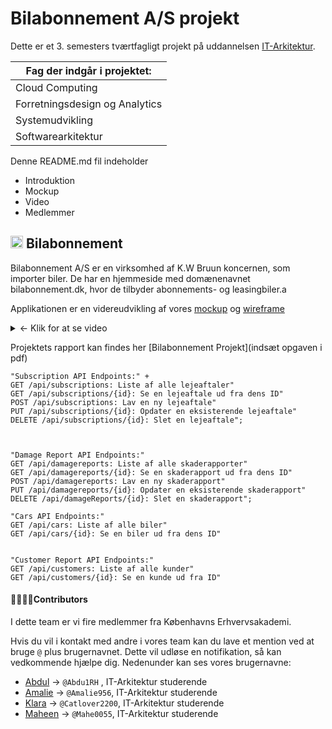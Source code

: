 # Bilabonnement A/S projekt
Dette er et 3. semesters tværtfagligt projekt på uddannelsen [IT-Arkitektur](https://kea.dk/uddannelser/professionsbachelor/it-arkitektur).

| Fag der indgår i projektet:                  |
|-----------------------------|
| Cloud Computing             |
| Forretningsdesign og Analytics |
| Systemudvikling             |
| Softwarearkitektur          |

Denne README.md fil indeholder
- Introduktion
- Mockup
- Video
- Medlemmer

 ## <img src="https://github.com/Amalie956/bilabonnement_api/assets/112120321/ff292f50-3701-4cd1-a7e2-649e322c3bdc" width="20"> Bilabonnement
Bilabonnement A/S er en virksomhed af K.W Bruun koncernen, som importer biler. De har en hjemmeside med domænenavnet bilabonnement.dk, hvor de tilbyder abonnements- og leasingbiler.a

Applikationen er en videreudvikling af vores [mockup](https://app.uizard.io/p/91a8c48f) og [wireframe](https://app.uizard.io/p/0e81eeb2)

<details><summary>
&larr; Klik for at se video
</summary>
  
Indsæt video er hjemmesiden

  
</details>

Projektets rapport kan findes her [Bilabonnement Projekt](indsæt opgaven i pdf)



    "Subscription API Endpoints:" +
    GET /api/subscriptions: Liste af alle lejeaftaler" 
    GET /api/subscriptions/{id}: Se en lejeaftale ud fra dens ID" 
    POST /api/subscriptions: Lav en ny lejeaftale" 
    PUT /api/subscriptions/{id}: Opdater en eksisterende lejeaftale" 
    DELETE /api/subscriptions/{id}: Slet en lejeaftale";
                               
                
                
    "Damage Report API Endpoints:"
    GET /api/damagereports: Liste af alle skaderapporter"
    GET /api/damagereports/{id}: Se en skaderapport ud fra dens ID" 
    POST /api/damagereports: Lav en ny skaderapport" 
    PUT /api/damagereports/{id}: Opdater en eksisterende skaderapport" 
    DELETE /api/damageReports/{id}: Slet en skaderapport";
     
    "Cars API Endpoints:"
    GET /api/cars: Liste af alle biler"
    GET /api/cars/{id}: Se en biler ud fra dens ID" 

   
    "Customer Report API Endpoints:"
    GET /api/customers: Liste af alle kunder"
    GET /api/customers/{id}: Se en kunde ud fra ID" 
   

                




#### 👩‍👩‍👧‍👦Contributors
I dette team er vi fire medlemmer fra Københavns Erhvervsakademi.

Hvis du vil i kontakt med andre i vores team kan du lave et mention ved at bruge `@` plus brugernavnet. Dette vil udløse en notifikation, så kan vedkommende hjælpe dig. Nedenunder kan ses vores brugernavne:
- [Abdul](https://github.com/Abdu1RH) &rarr; `@Abdu1RH` , IT-Arkitektur studerende
- [Amalie](https://github.com/Amalie956) &rarr; `@Amalie956`, IT-Arkitektur studerende
- [Klara](https://github.com/Catlover2200) &rarr; `@Catlover2200`, IT-Arkitektur studerende
- [Maheen](https://github.com/Mahe0055) &rarr; `@Mahe0055`, IT-Arkitektur studerende
